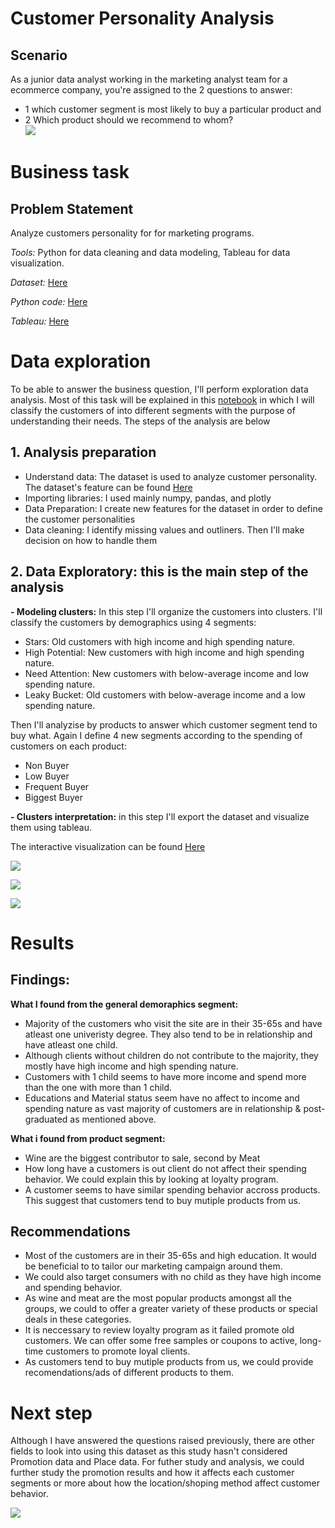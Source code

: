 # Customer Personality Analysis
## Scenario
As a junior data analyst working in the marketing analyst team for a ecommerce company, you're assigned to the 2 questions to answer: 
  - 1 which customer segment is most likely to buy a particular product and 
  - 2 Which product should we recommend to whom?  
![](https://github.com/plnh/Customer_Personality_Analysis/blob/main/PeskyDorking.gif)
# Business task
## Problem Statement
Analyze customers personality for for marketing programs.

*Tools:* Python for data cleaning and data modeling, Tableau for data visualization.

*Dataset:* [Here](https://github.com/plnh/Customer_Personality_Analysis/tree/main/Data)

*Python code:* [Here](https://github.com/plnh/Customer_Personality_Analysis/blob/main/Customer%20Personality%20Analysis.ipynb)

*Tableau:* [Here](https://public.tableau.com/views/CustomerPersonalityAnalysis/Dashboard3?:language=en-US&publish=yes&:display_count=n&:origin=viz_share_link)

# Data exploration
To be able to answer the business question, I'll perform exploration data analysis. Most of this task will be explained in this [notebook](https://github.com/plnh/Customer_Personality_Analysis/blob/main/Customer%20Personality%20Analysis.ipynb) in which I will classify the customers of into different segments with the purpose of understanding their needs. The steps of the analysis are below 
## 1. Analysis preparation
  - Understand data: The dataset is used to analyze customer personality. The dataset's feature can be found [Here](https://github.com/plnh/Customer_Personality_Analysis/blob/main/Data/Detail.md)
  - Importing libraries: I used mainly numpy, pandas, and plotly
  - Data Preparation: I create new features for the dataset in order to define the customer personalities
  - Data cleaning: I identify missing values and outliners. Then I'll make decision on how to handle them
## 2. Data Exploratory: this is the main step of the analysis
**- Modeling clusters:**
In this step I'll organize the customers into clusters. I'll classify the customers by demographics using 4 segments:
- Stars: Old customers with high income and high spending nature.
- High Potential: New customers with high income and high spending nature.
- Need Attention: New customers with below-average income and low spending nature. 
- Leaky Bucket: Old customers with below-average income and a low spending nature.

Then I'll analyzise by products to answer which customer segment tend to buy what. Again I define 4 new segments according to the spending of customers on each product:
- Non Buyer
- Low Buyer
- Frequent Buyer
- Biggest Buyer

**- Clusters interpretation:** in this step I'll export the dataset and visualize them using tableau. 

The interactive visualization can be found [Here](https://public.tableau.com/views/CustomerPersonalityAnalysis/Dashboard3?:language=en-US&publish=yes&:display_count=n&:origin=viz_share_link)

![](https://github.com/plnh/Customer_Personality_Analysis/blob/main/Tableau_Resource/Customer%20Demographics.png)

![](https://github.com/plnh/Customer_Personality_Analysis/blob/main/Tableau_Resource/Customer%20Segment.png)

![](https://github.com/plnh/Customer_Personality_Analysis/blob/main/Tableau_Resource/Customer%20behavior.png)

# Results
## Findings:
**What I found from the general demoraphics segment:**

- Majority of the customers who visit the site are  in their 35-65s and have atleast one univeristy degree. They also tend to be in relationship and have atleast one child. 
- Although clients without children do not contribute to the majority, they mostly have high income and high spending nature.
- Customers with 1 child seems to have more income and spend more than the one with more than 1 child. 
- Educations and Material status seem have no affect to income and spending nature as vast majority of customers are in relationship & post-graduated as mentioned above.

**What i found from product segment:**
- Wine are the biggest contributor to sale, second by Meat
- How long have a customers is out client do not affect their spending behavior. We could explain this by looking at loyalty program.
- A customer seems to have similar spending behavior accross products. This suggest that customers tend to buy mutiple products from us.

## Recommendations
- Most of the customers are in their 35-65s and high education. It would be beneficial to to tailor our marketing campaign around them.
- We could also target consumers with no child as they have high income and spending behavior.
- As wine and meat are the most popular products amongst all the groups, we could to offer a greater variety of these products or special deals in these categories.
- It is neccessary to review loyalty program as it failed promote old customers. We can offer some free samples or coupons to active, long-time customers to promote loyal clients.
- As customers tend to buy mutiple products from us, we could provide recomendations/ads of different products to them.

# Next step
Although I have answered the questions raised previously, there are other fields to look into using this dataset as this study hasn't considered Promotion data and Place data.  For futher study and analysis, we could further study the promotion results and how it affects each customer segments or more about how the location/shoping method affect customer behavior.

![](https://github.com/plnh/Customer_Personality_Analysis/blob/main/potato.gif)
